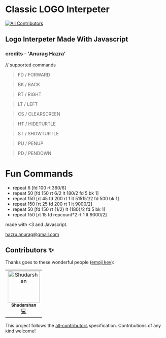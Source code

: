 # Classic LOGO Interpeter
[![All Contributors](https://img.shields.io/badge/all_contributors-1-orange.svg?style=flat-square)](#contributors)

## Logo Interpeter Made With Javascript

### credits - 'Anurag Hazra'

// supported commands

> FD / FORWARD

> BK / BACK

> RT / RIGHT

> LT / LEFT
 
> CS / CLEARSCREEN

> HT / HIDETURTLE

> ST / SHOWTURTLE

> PU / PENUP

> PD / PENDOWN


# Fun Commands
* repeat 6 [fd 100 rt 360/6]
* repeat 50 [fd 150 rt 6/2 lt 180/2 fd 5 bk 1]
* repeat 150 [rt 45 fd 200 rt 1 lt 515151/2 fd 500 bk 1]
* repeat 150 [rt 25 fd 200 rt 1 lt 9000/2]
* repeat 50 [fd 150 rt {1/2} lt {180}/2 fd 5 bk 1]
* repeat 150 [rt 15 fd repcount*2 rt 1 lt 9000/2]


made with <3 and Javascript.

hazru.anurag@gmail.com

## Contributors ✨

Thanks goes to these wonderful people ([emoji key](https://allcontributors.org/docs/en/emoji-key)):

<!-- ALL-CONTRIBUTORS-LIST:START - Do not remove or modify this section -->
<!-- prettier-ignore -->
<table>
  <tr>
    <td align="center"><a href="https://github.com/Shudarshan"><img src="https://avatars2.githubusercontent.com/u/32707506?v=4" width="100px;" alt="Shudarshan"/><br /><sub><b>Shudarshan</b></sub></a><br /><a href="https://github.com/anuraghazra/classicLogo/commits?author=Shudarshan" title="Code">💻</a></td>
  </tr>
</table>

<!-- ALL-CONTRIBUTORS-LIST:END -->

This project follows the [all-contributors](https://github.com/all-contributors/all-contributors) specification. Contributions of any kind welcome!